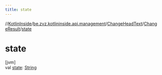 ```yaml
---
title: state
---
```

//[KotlinInside](../../../../index.html)/[be.zvz.kotlininside.api.management](../../index.html)/[ChangeHeadText](../index.html)/[ChangeResult](index.html)/[state](state.html)



# state



[jvm]\
val [state](state.html): [String](https://kotlinlang.org/api/latest/jvm/stdlib/kotlin/-string/index.html)




